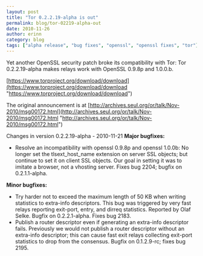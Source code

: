 ```yaml
---
layout: post
title: "Tor 0.2.2.19-alpha is out"
permalink: blog/tor-02219-alpha-out
date: 2010-11-26
author: erinn
category: blog
tags: ["alpha release", "bug fixes", "openssl", "openssl fixes", "tor"]
---
```


Yet another OpenSSL security patch broke its compatibility with Tor:
Tor 0.2.2.19-alpha makes relays work with OpenSSL 0.9.8p and 1.0.0.b.

[https://www.torproject.org/download/download](https://www.torproject.org/download/download "https://www.torproject.org/download/download")

The original announcement is at [http://archives.seul.org/or/talk/Nov-2010/msg00172.html](http://archives.seul.org/or/talk/Nov-2010/msg00172.html "http://archives.seul.org/or/talk/Nov-2010/msg00172.html")

Changes in version 0.2.2.19-alpha - 2010-11-21
**Major bugfixes:**

- Resolve an incompatibility with openssl 0.9.8p and openssl 1.0.0b:
 No longer set the tlsext\_host\_name extension on server SSL objects;
 but continue to set it on client SSL objects. Our goal in setting
 it was to imitate a browser, not a vhosting server. Fixes bug 2204;
 bugfix on 0.2.1.1-alpha.

**Minor bugfixes:**

- Try harder not to exceed the maximum length of 50 KB when writing
 statistics to extra-info descriptors. This bug was triggered by very
 fast relays reporting exit-port, entry, and dirreq statistics.
 Reported by Olaf Selke. Bugfix on 0.2.2.1-alpha. Fixes bug 2183.
- Publish a router descriptor even if generating an extra-info
 descriptor fails. Previously we would not publish a router
 descriptor without an extra-info descriptor; this can cause fast
 exit relays collecting exit-port statistics to drop from the
 consensus. Bugfix on 0.1.2.9-rc; fixes bug 2195.

